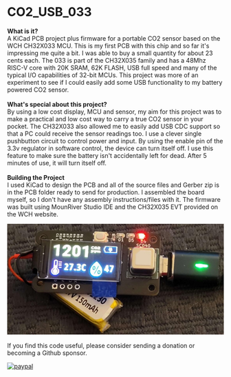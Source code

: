 CO2_USB_033
===========
<b>What is it?</b><br>
A KiCad PCB project plus firmware for a portable CO2 sensor based on the WCH CH32X033 MCU. This is my first PCB with this chip and so far it's impressing me quite a bit. I was able to buy a small quantity for about 23 cents each. The 033 is part of the CH32X035 family and has a 48Mhz RISC-V core with 20K SRAM, 62K FLASH, USB full speed and many of the typical I/O capabilities of 32-bit MCUs. This project was more of an experiment to see if I could easily add some USB functionality to my battery powered CO2 sensor.<br><br>
<b>What's special about this project?</b><br>
By using a low cost display, MCU and sensor, my aim for this project was to make a practical and low cost way to carry a true CO2 sensor in your pocket. The CH32X033 also allowed me to easily add USB CDC support so that a PC could receive the sensor readings too. I use a clever single pushbutton circuit to control power and input. By using the enable pin of the 3.3v regulator in software control, the device can turn itself off. I use this feature to make sure the battery isn't accidentally left for dead. After 5 minutes of use, it will turn itself off.<br><br>
<b>Building the Project</b><br>
I used KiCad to design the PCB and all of the source files and Gerber zip is in the PCB folder ready to send for production. I assembled the board myself, so I don't have any assembly instructions/files with it. The firmware was built using MounRiver Studio IDE and the CH32X035 EVT provided on the WCH website.<br>

![CO2](/co2_demo.jpg?raw=true "Example use")

If you find this code useful, please consider sending a donation or becoming a Github sponsor.

[![paypal](https://www.paypalobjects.com/en_US/i/btn/btn_donateCC_LG.gif)](https://www.paypal.com/cgi-bin/webscr?cmd=_s-xclick&hosted_button_id=SR4F44J2UR8S4)
